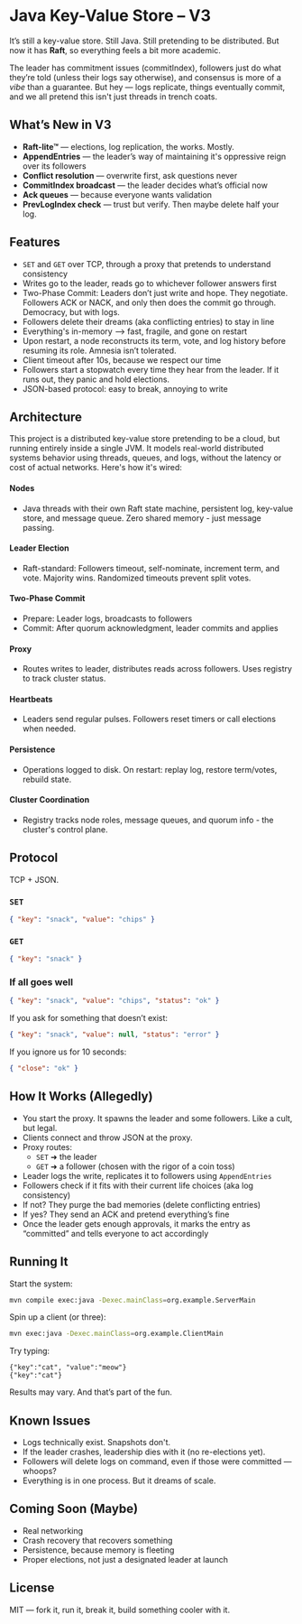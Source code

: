 


# Java Key-Value Store – V3

It’s still a key-value store. Still Java. Still pretending to be distributed. But now it has **Raft**, so everything feels a bit more academic.

The leader has commitment issues (commitIndex), followers just do what they’re told (unless their logs say otherwise), and consensus is more of a *vibe* than a guarantee. But hey — logs replicate, things eventually commit, and we all pretend this isn't just threads in trench coats.

## What’s New in V3

- **Raft-lite™** — elections, log replication, the works. Mostly.
- **AppendEntries** — the leader’s way of maintaining it's oppressive reign over its followers
- **Conflict resolution** — overwrite first, ask questions never
- **CommitIndex broadcast** — the leader decides what’s official now
- **Ack queues** — because everyone wants validation
- **PrevLogIndex check** — trust but verify. Then maybe delete half your log.

## Features
 
- `SET` and `GET` over TCP, through a proxy that pretends to understand consistency
- Writes go to the leader, reads go to whichever follower answers first
- Two-Phase Commit: Leaders don’t just write and hope. They negotiate. Followers ACK or NACK, and only then does the commit go through. Democracy, but with logs.
- Followers delete their dreams (aka conflicting entries) to stay in line
- Everything's in-memory —> fast, fragile, and gone on restart
- Upon restart, a node reconstructs its term, vote, and log history before resuming its role. Amnesia isn’t tolerated.
- Client timeout after 10s, because we respect our time
- Followers start a stopwatch every time they hear from the leader. If it runs out, they panic and hold elections.
- JSON-based protocol: easy to break, annoying to write

## Architecture
This project is a distributed key-value store pretending to be a cloud, but running entirely inside a single JVM. It models real-world distributed systems behavior using threads, queues, and logs, without the latency or cost of actual networks. Here's how it's wired:
#### Nodes 
- Java threads with their own Raft state machine, persistent log, key-value store, and message queue. Zero shared memory - just message passing.
#### Leader Election 
- Raft-standard: Followers timeout, self-nominate, increment term, and vote. Majority wins. Randomized timeouts prevent split votes.
#### Two-Phase Commit
- Prepare: Leader logs, broadcasts to followers
- Commit: After quorum acknowledgment, leader commits and applies
#### Proxy
- Routes writes to leader, distributes reads across followers. Uses registry to track cluster status.
#### Heartbeats
- Leaders send regular pulses. Followers reset timers or call elections when needed.
#### Persistence
- Operations logged to disk. On restart: replay log, restore term/votes, rebuild state.
#### Cluster Coordination
- Registry tracks node roles, message queues, and quorum info - the cluster's control plane.

## Protocol

TCP + JSON.

### `SET`
```json
{ "key": "snack", "value": "chips" }
```

### `GET`
```json
{ "key": "snack" }
```

### If all goes well
```json
{ "key": "snack", "value": "chips", "status": "ok" }
```

If you ask for something that doesn’t exist:
```json
{ "key": "snack", "value": null, "status": "error" }
```

If you ignore us for 10 seconds:
```json
{ "close": "ok" }
```

## How It Works (Allegedly)

- You start the proxy. It spawns the leader and some followers. Like a cult, but legal.
- Clients connect and throw JSON at the proxy.
- Proxy routes:
  - `SET` ➜ the leader
  - `GET` ➜ a follower (chosen with the rigor of a coin toss)
- Leader logs the write, replicates it to followers using `AppendEntries`
- Followers check if it fits with their current life choices (aka log consistency)
- If not? They purge the bad memories (delete conflicting entries)
- If yes? They send an ACK and pretend everything’s fine
- Once the leader gets enough approvals, it marks the entry as “committed” and tells everyone to act accordingly

## Running It

Start the system:

```bash
mvn compile exec:java -Dexec.mainClass=org.example.ServerMain
```

Spin up a client (or three):

```bash
mvn exec:java -Dexec.mainClass=org.example.ClientMain
```

Try typing:
```
{"key":"cat", "value":"meow"}
{"key":"cat"}
```

Results may vary. And that’s part of the fun.

## Known Issues

- Logs technically exist. Snapshots don't.
- If the leader crashes, leadership dies with it (no re-elections yet).
- Followers will delete logs on command, even if those were committed — whoops?
- Everything is in one process. But it dreams of scale.

## Coming Soon (Maybe)

- Real networking
- Crash recovery that recovers something
- Persistence, because memory is fleeting
- Proper elections, not just a designated leader at launch

## License

MIT — fork it, run it, break it, build something cooler with it.
